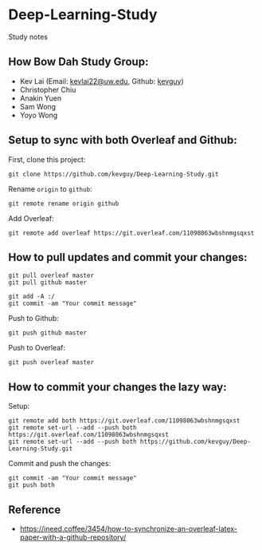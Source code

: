 # Deep-Learning-Study
Study notes

## How Bow Dah Study Group:
 - Kev Lai (Email: kevlai22@uw.edu, Github: [kevguy](https://github.com/kevguy))
 - Christopher Chiu
 - Anakin Yuen
 - Sam Wong
 - Yoyo Wong

## Setup to sync with both Overleaf and Github:
First, clone this project:

```
git clone https://github.com/kevguy/Deep-Learning-Study.git
```

Rename `origin` to `github`:

```
git remote rename origin github
```

Add Overleaf:

```
git remote add overleaf https://git.overleaf.com/11098063wbshnmgsqxst
```

## How to pull updates and commit your changes:
```
git pull overleaf master
git pull github master
```

```
git add -A :/
git commit -am "Your commit message"
```

Push to Github:

```
git push github master
```

Push to Overleaf:

```
git push overleaf master
```

## How to commit your changes the lazy way:
Setup:
```
git remote add both https://git.overleaf.com/11098063wbshnmgsqxst
git remote set-url --add --push both https://git.overleaf.com/11098063wbshnmgsqxst
git remote set-url --add --push both https://github.com/kevguy/Deep-Learning-Study.git
```

Commit and push the changes:
```
git commit -am "Your commit message"
git push both
```

## Reference
- https://ineed.coffee/3454/how-to-synchronize-an-overleaf-latex-paper-with-a-github-repository/
